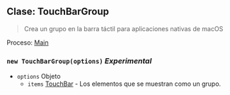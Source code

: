 ## Clase: TouchBarGroup

> Crea un grupo en la barra táctil para aplicaciones nativas de macOS

Proceso: [Main](../tutorial/quick-start.md#main-process)

### `new TouchBarGroup(options)` *Experimental*

* `options` Objeto 
  * `items` [TouchBar](touch-bar.md) - Los elementos que se muestran como un grupo.